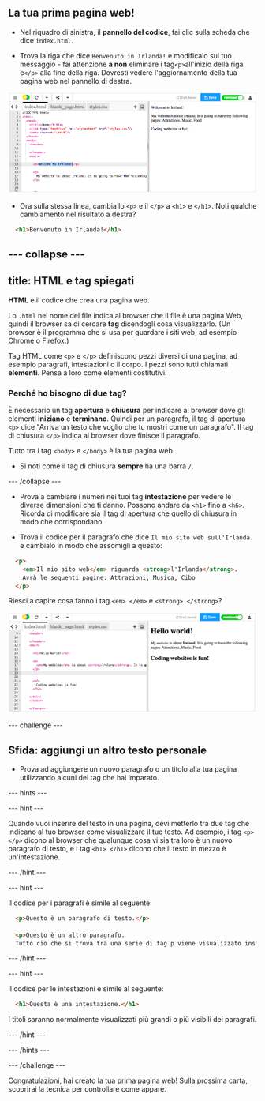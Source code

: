 ## La tua prima pagina web!

- Nel riquadro di sinistra, il **pannello del codice**, fai clic sulla scheda che dice `index.html`.

- Trova la riga che dice `Benvenuto in Irlanda!` e modificalo sul tuo messaggio - fai attenzione **a non** eliminare i tag`<p>`all'inizio della riga e`</p>` alla fine della riga. Dovresti vedere l'aggiornamento della tua pagina web nel pannello di destra.

![Esempio di paragrafo HTML](images/egFirstHtmlCode.png)

- Ora sulla stessa linea, cambia lo `<p>` e il `</p>` a `<h1>` e `</h1>`. Noti qualche cambiamento nel risultato a destra?

```html
  <h1>Benvenuto in Irlanda!</h1>
```

## \--- collapse \---

## title: HTML e tag spiegati

**HTML** è il codice che crea una pagina web.

Lo `.html` nel nome del file indica al browser che il file è una pagina Web, quindi il browser sa di cercare **tag** dicendogli cosa visualizzarlo. (Un browser è il programma che si usa per guardare i siti web, ad esempio Chrome o Firefox.)

Tag HTML come `<p>` e `</p>` definiscono pezzi diversi di una pagina, ad esempio paragrafi, intestazioni o il corpo. I pezzi sono tutti chiamati **elementi**. Pensa a loro come elementi costitutivi.

### Perché ho bisogno di due tag?

È necessario un tag **apertura** e **chiusura** per indicare al browser dove gli elementi **iniziano** e **terminano**. Quindi per un paragrafo, il tag di apertura `<p>` dice "Arriva un testo che voglio che tu mostri come un paragrafo". Il tag di chiusura `</p>` indica al browser dove finisce il paragrafo.

Tutto tra i tag `<body>` e `</body>` è la tua pagina web.

- Si noti come il tag di chiusura **sempre** ha una barra `/`.

\--- /collapse \---

- Prova a cambiare i numeri nei tuoi tag **intestazione** per vedere le diverse dimensioni che ti danno. Possono andare da `<h1>` fino a `<h6>`. Ricorda di modificare sia il tag di apertura che quello di chiusura in modo che corrispondano.

- Trova il codice per il paragrafo che dice `Il mio sito web sull'Irlanda.` e cambialo in modo che assomigli a questo:

```html
  <p>
    <em>Il mio sito web</em> riguarda <strong>l'Irlanda</strong>. 
    Avrà le seguenti pagine: Attrazioni, Musica, Cibo
  </p>
```

Riesci a capire cosa fanno i tag `<em> </em>` e `<strong> </strong>`?

![Esempio di tag HTML](images/egFirstTags.png)

\--- challenge \---

## Sfida: aggiungi un altro testo personale

- Prova ad aggiungere un nuovo paragrafo o un titolo alla tua pagina utilizzando alcuni dei tag che hai imparato.

\--- hints \---

\--- hint \---

Quando vuoi inserire del testo in una pagina, devi metterlo tra due tag che indicano al tuo browser come visualizzare il tuo testo. Ad esempio, i tag `<p> </p>` dicono al browser che qualunque cosa vi sia tra loro è un nuovo paragrafo di testo, e i tag `<h1> </h1>` dicono che il testo in mezzo è un'intestazione.

\--- /hint \---

\--- hint \---

Il codice per i paragrafi è simile al seguente:

```html
  <p>Questo è un paragrafo di testo.</p>

  <p>Questo è un altro paragrafo.
  Tutto ciò che si trova tra una serie di tag p viene visualizzato insieme in un'unica riga sulla pagina web.</p>
```

\--- /hint \---

\--- hint \---

Il codice per le intestazioni è simile al seguente:

```html
  <h1>Questa è una intestazione.</h1>
```

I titoli saranno normalmente visualizzati più grandi o più visibili dei paragrafi.

\--- /hint \---

\--- /hints \---

\--- /challenge \---

Congratulazioni, hai creato la tua prima pagina web! Sulla prossima carta, scoprirai la tecnica per controllare come appare.